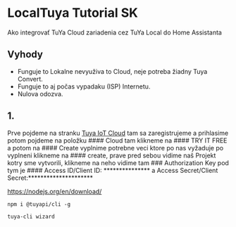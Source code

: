 # LocalTuya Tutorial SK

Ako integrovať TuYa Cloud zariadenia cez TuYa Local do Home Assistanta

## Vyhody
- Funguje to Lokalne nevyuživa to Cloud, neje potreba žiadny Tuya Convert.
- Funguje to aj počas vypadaku (ISP) Internetu.
- Nulova odozva.

## 1.
Prve pojdeme na stranku [Tuya IoT Cloud](https://iot.tuya.com// "Tuya IoT Cloud") tam sa zaregistrujeme a prihlasime potom pojdeme na položku #### Cloud tam klikneme na #### TRY IT FREE a potom na #### Create vyplnime potrebne veci ktore po nas vyžaduje po vyplneni klikneme na #### create, prave pred sebou vidime naš Projekt kotry sme vytvorili, klikneme na neho vidime tam ### Authorization Key pod tym je #### Access ID/Client ID: *************** a Access Secret/Client Secret:*********************
























https://nodejs.org/en/download/

`npm i @tuyapi/cli -g`

`tuya-cli wizard`
